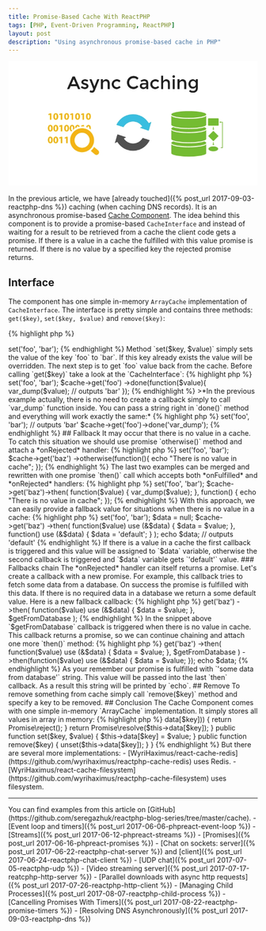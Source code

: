 ```yaml
---
title: Promise-Based Cache With ReactPHP
tags: [PHP, Event-Driven Programming, ReactPHP]
layout: post
description: "Using asynchronous promise-based cache in PHP"
---
```


<p class="text-center image">
    <img src="/assets/images/posts/reactphp/async-cache.jpg" alt="async-cache" class="">
</p>

In the previous article, we have [already touched]({% post_url 2017-09-03-reactphp-dns %}) caching (when caching DNS records). It is an asynchronous promise-based [Cache Component](https://github.com/reactphp/cache). The idea behind this component is to provide a promise-based `CacheInterface` and instead of waiting for a result to be retrieved from a cache the client code gets a promise. If there is a value in a cache the fulfilled with this value promise is returned. If there is no value by a specified key the rejected promise returns.

## Interface

The component has one simple in-memory `ArrayCache` implementation of `CacheInterface`. The interface is pretty simple and contains three methods: `get($key)`, `set($key, $value)` and `remove($key)`:

{% highlight php %}
<?php

namespace React\Cache;

interface CacheInterface
{
    // @return React\Promise\PromiseInterface
    public function get($key);

    public function set($key, $value);

    public function remove($key);
}
{% endhighlight %} 

## Set/Get

Let's try it to see how it works. At first, we put something in cache:

{% highlight php %}
<?php

$cache = new React\Cache\ArrayCache();
$cache->set('foo', 'bar');
{% endhighlight %}

Method `set($key, $value)` simply sets the value of the key `foo` to `bar`. If this key already exists the value will be overridden.

The next step is to get `foo` value back from the cache. Before calling `get($key)` take a look at the `CacheInterface`:

{% highlight php %}
<?php
 
// @return React\Promise\PromiseInterface
public function get($key);
{% endhighlight %} 

Notice, that `get($key)` method doesn't return the value from cache, instead, it returns a promise. Which means that we should use promise `done()` method to attach *onFulfilled* handler and actually retrieve the value from cache:

{% highlight php %}
<?php

$cache = new React\Cache\ArrayCache();
$cache->set('foo', 'bar');

$cache->get('foo')
    ->done(function($value){
        var_dump($value); // outputs 'bar'
    });
{% endhighlight %}

>*In the previous example actually, there is no need to create a callback simply to call `var_dump` function inside. You can pass a string right in `done()` method and everything will work exactly the same:*

{% highlight php %}
<?php

$cache = new React\Cache\ArrayCache();
$cache->set('foo', 'bar');

// outputs 'bar'
$cache->get('foo')->done('var_dump'); 
{% endhighlight %}

## Fallback

It may occur that there is no value in a cache. To catch this situation we should use promise `otherwise()` method and attach a *onRejected* handler:

{% highlight php %}
<?php

$cache = new React\Cache\ArrayCache();

$cache->set('foo', 'bar');

$cache->get('baz')
    ->otherwise(function(){
        echo "There is no value in cache";
    });
{% endhighlight %}

The last two examples can be merged and rewritten with one promise `then()` call which accepts both *onFulfilled* and *onRejected* handlers:

{% highlight php %}
<?php

$cache = new React\Cache\ArrayCache();

$cache->set('foo', 'bar');

$cache->get('baz')->then(
    function($value) {
        var_dump($value);
    },
    function() {
        echo "There is no value in cache";
    });
{% endhighlight %}

With this approach, we can easily provide a fallback value for situations when there is no value in a cache:

{% highlight php %}
<?php

$cache = new React\Cache\ArrayCache();
$cache->set('foo', 'bar');

$data = null;

$cache->get('baz')
    ->then(
        function($value) use (&$data) {
            $data = $value;
        },
        function() use (&$data) {
            $data = 'default';
        }
    );

echo $data; // outputs 'default'
{% endhighlight %}

If there is a value in a cache the first callback is triggered and this value will be assigned to `$data` variable, otherwise the second callback is triggered and `$data` variable gets `'default'` value. 

### Fallbacks chain

The *onRejected* handler can itself returns a promise. Let's create a callback with a new promise. For example, this callback tries to fetch some data from a database. On success the promise is fulfilled with this data. If there is no required data in a database we return a some default value. Here is a new fallback callback:

{% highlight php %}
<?php

$getFromDatabase = function() {
    $resolver = function(callable $resolve, callable $reject) {
        return $resolve('some data from database');
    };

    return new React\Promise\Promise($resolver);
};
{% endhighlight %}

A quick overview. Our promise has a *resolver* handler. This handler accepts two callbacks: one to fulfill the promise with some value, and another - to reject a promise. In our example we immediately fulfill the promise with a string `'some data from database'`.

The next step is to replace the *onRejected* handler for a promise which was return when we call `get($key)` method:

{% highlight php %}
<?php

$cache->get('baz')
    ->then(
        function($value) use (&$data) {
            $data = $value;
        }, 
        $getFromDatabase
    );
{% endhighlight %}

In the snippet above `$getFromDatabase` callback is triggered when there is no value in cache. This callback returns a promise, so we can continue chaining and attach one more `then()` method:

{% highlight php %}
<?php

$data = null;

$cache->get('baz')
    ->then(
      function($value) use (&$data) {
        $data = $value;
      }, 
      $getFromDatabase
    )
    ->then(function($value) use (&$data) {
        $data = $value;
    });

echo $data;
{% endhighlight %}
As your remember our promise is fulfilled with `'some data from database'` string. This value will be passed into the last `then` callback. As a result this string will be printed by `echo`.

## Remove 

To remove something from cache simply call `remove($key)` method and specify a key to be removed.

## Conclusion

The Cache Component comes with one simple in-memory `ArrayCache` implementation. It simply stores all values in array in memory:

{% highlight php %}
<?php

class ArrayCache implements CacheInterface
{
    private $data = array();

    public function get($key)
    {
        if (!isset($this->data[$key])) {
            return Promise\reject();
        }

        return Promise\resolve($this->data[$key]);
    }

    public function set($key, $value)
    {
        $this->data[$key] = $value;
    }

    public function remove($key)
    {
        unset($this->data[$key]);
    }
}
{% endhighlight %}

But there are several more implementations:

- [WyriHaximus/react-cache-redis](https://github.com/wyrihaximus/reactphp-cache-redis) uses Redis.
- [WyriHaximus/react-cache-filesystem](https://github.com/wyrihaximus/reactphp-cache-filesystem) uses filesystem.

<hr>
You can find examples from this article on [GitHub](https://github.com/seregazhuk/reactphp-blog-series/tree/master/cache).

- [Event loop and timers]({% post_url 2017-06-06-phpreact-event-loop %})
- [Streams]({% post_url 2017-06-12-phpreact-streams %})
- [Promises]({% post_url 2017-06-16-phpreact-promises %})
- [Chat on sockets: server]({% post_url 2017-06-22-reactphp-chat-server %}) and  [client]({% post_url 2017-06-24-reactphp-chat-client %})
- [UDP chat]({% post_url 2017-07-05-reactphp-udp %})
- [Video streaming server]({% post_url 2017-07-17-reatcphp-http-server %})
- [Parallel downloads with async http requests]({% post_url 2017-07-26-reactphp-http-client %})
- [Managing Child Processes]({% post_url 2017-08-07-reactphp-child-process %})
- [Cancelling Promises With Timers]({% post_url 2017-08-22-reactphp-promise-timers %})
- [Resolving DNS Asynchronously]({% post_url 2017-09-03-reactphp-dns %})

